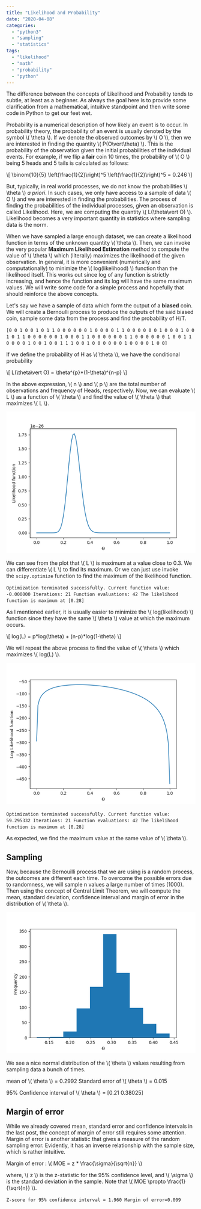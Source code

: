 ```yaml
---
title: "Likelihood and Probability"
date: "2020-04-08"
categories: 
  - "python3"
  - "sampling"
  - "statistics"
tags: 
  - "likelihood"
  - "math"
  - "probability"
  - "python"
---
```


The difference between the concepts of Likelihood and Probability tends to subtle, at least as a beginner. As always the goal here is to provide some clarification from a mathematical, intuitive standpoint and then write some code in Python to get our feet wet.

Probability is a numerical description of how likely an event is to occur. In probability theory, the probability of an event is usually denoted by the symbol \\( \theta \\). If we denote the observed outcomes by \\( O \\), then we are interested in finding the quantity \\( P(O\vert\theta) \\). This is the probability of the observation given the initial probabilities of the individual events. For example, if we flip a **fair** coin 10 times, the probability of \\( O \\) being 5 heads and 5 tails is calculated as follows:

\\[ \binom{10}{5} \left(\frac{1}{2}\right)^5 \left(\frac{1}{2}\right)^5 = 0.246 \\]

But, typically, in real world processes, we do not know the probabilities \\( \theta \\) _a priori_. In such cases, we only have access to a sample of data \\( O \\) and we are interested in finding the probabilities. The process of finding the probabilities of the individual processes, given an observation is called Likelihood. Here, we are computing the quantity \\( L(\theta\vert O) \\). Likelihood becomes a very important quantity in statistics where sampling data is the norm.

When we have sampled a large enough dataset, we can create a likelihood function in terms of the unknown quantity \\( \theta \\). Then, we can invoke the very popular **Maximum Likelihood Estimation** method to compute the value of \\( \theta \\) which (literally) maximizes the likelihood of the given observation. In general, it is more convenient (numerically and computationally) to minimize the \\( log(likelihood) \\) function than the likelihood itself. This works out since log of any function is strictly increasing, and hence the function and its log will have the same maximum values. We will write some code for a simple process and hopefully that should reinforce the above concepts.

Let's say we have a sample of data which form the output of a **biased** coin. We will create a Bernoulli process to produce the outputs of the said biased coin, sample some data from the process and find the probability of H/T.

<script src="https://gist.github.com/ajey091/2f7a3afc39948d2b2261c5939506f782.js"></script>

`[0 0 1 0 0 1 0 1 1 0 0 0 0 0 0 1 0 0 0 0 1 1 0 0 0 0 0 0 1 0 0 0 1 0 0 1 0 1 1 0 0 0 0 0 0 1 0 0 0 1 1 0 0 0 0 0 0 1 1 0 0 0 0 0 0 1 0 0 1 1 0 0 0 0 1 0 0 1 0 0 1 1 1 0 0 1 0 0 0 0 0 0 1 0 0 0 0 1 0 0]`

If we define the probability of H as \\( \\theta \\), we have the conditional probability

\\[ L(\\theta\vert O) = \\theta^{p}\*(1-\\theta)^{n-p} \\]

In the above expression, \\( n \\) and \\( p \\) are the total number of observations and frequency of Heads, respectively. Now, we can evaluate \\( L \\) as a function of \\( \\theta \\) and find the value of \\( \\theta \\) that maximizes \\( L \\).

<script src="https://gist.github.com/ajey091/28d8668e39cfefe3c2b55803d442185a.js"></script>

![Likelihood1.png](/assets/images/likelihood1.png)

We can see from the plot that \\( L \\) is maximum at a value close to 0.3. We can differentiate \\( L \\) to find its maximum. Or we can just use invoke the `scipy.optimize` function to find the maximum of the likelihood function.

<script src="https://gist.github.com/ajey091/678470772865758c09fb2ba1c8dcbb15.js"></script>

`Optimization terminated successfully. Current function value: -0.000000 Iterations: 21 Function evaluations: 42 The likelihood function is maximum at [0.28]`

As I mentioned earlier, it is usually easier to minimize the \\( log(likelihood) \\) function since they have the same \\( \\theta \\) value at which the maximum occurs.

\\[ log(L) = p\*log(\\theta) + (n-p)\*log(1-\\theta) \\]

We will repeat the above process to find the value of \\( \\theta \\) which maximizes \\( log(L) \\).

<script src="https://gist.github.com/ajey091/c670f7275484c63135aaec1679850bfe.js"></script>

![Likelihood2.png](/assets/images/likelihood2.png)

`Optimization terminated successfully. Current function value: 59.295332 Iterations: 21 Function evaluations: 42 The likelihood function is maximum at [0.28]`

As expected, we find the maximum value at the same value of \\( \\theta \\).

## Sampling

Now, because the Bernouilli process that we are using is a random process, the outcomes are different each time. To overcome the possible errors due to randomness, we will sample n values a large number of times (1000). Then using the concept of Central Limit Theorem, we will compute the mean, standard deviation, confidence interval and margin of error in the distribution of \\( \\theta \\).

<script src="https://gist.github.com/ajey091/3b4e9b5e94f6e0c0c94868e184d12255.js"></script>

![Likelihood3.png](/assets/images/likelihood3.png)

We see a nice normal distribution of the \\( \\theta \\) values resulting from sampling data a bunch of times.

<script src="https://gist.github.com/ajey091/9884c4b08e1fc6376e7611c0c8994fdd.js"></script>

mean of \\( \\theta \\) = 0.2992 Standard error of \\( \\theta \\) = 0.015 

95% Confidence interval of \\( \\theta \\) = [0.21 0.38025]

## Margin of error

While we already covered mean, standard error and confidence intervals in the last post, the concept of margin of error still requires some attention. Margin of error is another statistic that gives a measure of the random sampling error. Evidently, it has an inverse relationship with the sample size, which is rather intuitive.

Margin of error : \\( MOE = z \* \\frac{\\sigma}{\\sqrt{n}} \\)

where, \\( z \\) is the z-statistic for the 95% confidence level, and \\( \\sigma \\) is the standard deviation in the sample. Note that \\( MOE \\propto \\frac{1}{\\sqrt{n}} \\).

<script src="https://gist.github.com/ajey091/51bd13b54228e6e0a58ee74c6dfedd89.js"></script>

`Z-score for 95% confidence interval = 1.960 Margin of error=0.009`
